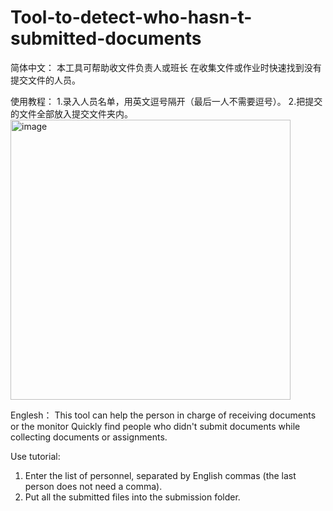# Tool-to-detect-who-hasn-t-submitted-documents

简体中文：
本工具可帮助收文件负责人或班长
在收集文件或作业时快速找到没有提交文件的人员。


使用教程：
1.录入人员名单，用英文逗号隔开（最后一人不需要逗号）。
2.把提交的文件全部放入提交文件夹内。<img width="448" alt="image" src="https://user-images.githubusercontent.com/45760920/163669938-fe434fae-2682-402a-afb8-952504465fd4.png">







Englesh：
This tool can help the person in charge of receiving documents or the monitor
Quickly find people who didn't submit documents while collecting documents or assignments.


Use tutorial:
1. Enter the list of personnel, separated by English commas (the last person does not need a comma).
2. Put all the submitted files into the submission folder.
